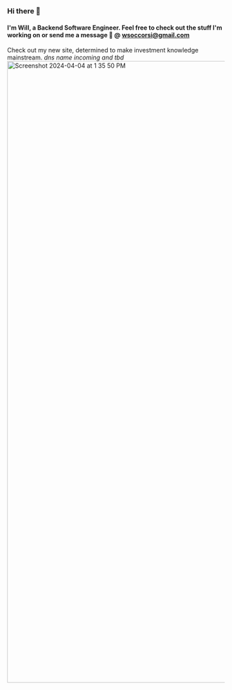 ### Hi there 👋

#### I'm Will, a Backend Software Engineer. Feel free to check out the stuff I'm working on or send me a message 💬 @ wsoccorsi@gmail.com

Check out my new site, determined to make investment knowledge mainstream. *dns name incoming and tbd*
<img width="1440" alt="Screenshot 2024-04-04 at 1 35 50 PM" src="https://github.com/wsoccorsi/wsoccorsi/assets/33301475/60332fb4-6ca8-4584-9e8d-7f836ae79772">

<!--
**wsoccorsi/wsoccorsi** is a ✨ _special_ ✨ repository because its `README.md` (this file) appears on your GitHub profile.

Here are some ideas to get you started:

- 🔭 I’m currently working on ...
- 🌱 I’m currently learning ...
- 👯 I’m looking to collaborate on ...
- 🤔 I’m looking for help with ...
- 💬 Ask me about ...
- 📫 How to reach me: ...
- 😄 Pronouns: ...
- ⚡ Fun fact: ...
-->
